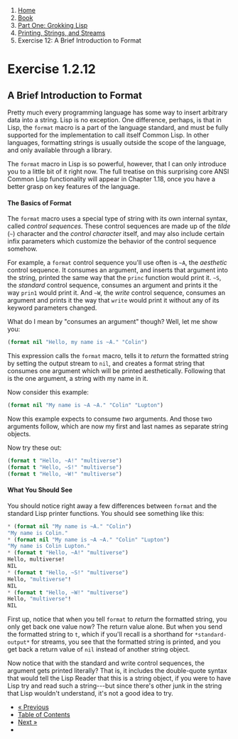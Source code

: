 <ol class="breadcrumb">
  <li><a href="/">Home</a></li>
  <li><a href="/book/">Book</a></li>
  <li><a href="/book/1-0-0-overview/">Part One: Grokking Lisp</a></li>
  <li><a href="/book/1-02-00-input-output/">Printing, Strings, and Streams</a></li>
  <li class="active">Exercise 12: A Brief Introduction to Format</li>
</ol>

# Exercise 1.2.12

## A Brief Introduction to Format

Pretty much every programming language has some way to insert arbitrary data into a string.  Lisp is no exception.  One difference, perhaps, is that in Lisp, the `format` macro is a part of the language standard, and must be fully supported for the implementation to call itself Common Lisp.  In other languages, formatting strings is usually outside the scope of the language, and only available through a library.

The `format` macro in Lisp is so powerful, however, that I can only introduce you to a little bit of it right now.  The full treatise on this surprising core ANSI Common Lisp functionality will appear in Chapter 1.18, once you have a better grasp on key features of the language.

#### The Basics of Format

The `format` macro uses a special type of string with its own internal syntax, called *control sequences*.  These control sequences are made up of the *tilde* (`~`) character and the *control character* itself, and may also include certain infix parameters which customize the behavior of the control sequence somehow.

For example, a `format` control sequence you'll use often is `~A`, the *aesthetic* control sequence. It consumes an argument, and inserts that argument into the string, printed the same way that the `princ` function would print it. `~S`, the *standard* control sequence, consumes an argument and prints it the way `prin1` would print it. And `~W`, the *write* control sequence, consumes an argument and prints it the way that `write` would print it without any of its keyword parameters changed.

What do I mean by "consumes an argument" though?  Well, let me show you:

```lisp
(format nil "Hello, my name is ~A." "Colin")
```

This expression calls the `format` macro, tells it to *return* the formatted string by setting the output stream to `nil`, and creates a format string that consumes one argument which will be printed aesthetically.  Following that is the one argument, a string with my name in it.

Now consider this example:

```lisp
(format nil "My name is ~A ~A." "Colin" "Lupton")
```

Now this example expects to consume *two* arguments.  And those two arguments follow, which are now my first and last names as separate string objects.

Now try these out:

```lisp
(format t "Hello, ~A!" "multiverse")
(format t "Hello, ~S!" "multiverse")
(format t "Hello, ~W!" "multiverse")
```

#### What You Should See

You should notice right away a few differences between `format` and the standard Lisp printer functions. You should see something like this:

```lisp
* (format nil "My name is ~A." "Colin")
"My name is Colin."
* (format nil "My name is ~A ~A." "Colin" "Lupton")
"My name is Colin Lupton."
* (format t "Hello, ~A!" "multiverse")
Hello, multiverse!
NIL
* (format t "Hello, ~S!" "multiverse")
Hello, "multiverse"!
NIL
* (format t "Hello, ~W!" "multiverse")
Hello, "multiverse"!
NIL
```

First up, notice that when you tell `format` to *return* the formatted string, you only get back one value now?  The return value alone.  But when you send the formatted string to `t`, which if you'll recall is a shorthand for `*standard-output*` for streams, you see that the formatted string is printed, and you get back a return value of `nil` instead of another string object.

Now notice that with the standard and write control sequences, the argument gets printed literally?  That is, it includes the double-quote syntax that would tell the Lisp Reader that this is a string object, if you were to have Lisp try and read such a string---but since there's other junk in the string that Lisp wouldn't understand, it's not a good idea to try.

<ul class="pager">
  <li class="previous"><a href="/book/1-02-11-princ/">&laquo; Previous</a></li>
  <li><a href="/book/">Table of Contents</a></li>
  <li class="next"><a href="/book/1-02-13-more-format/">Next &raquo;</a><li>
</ul>
